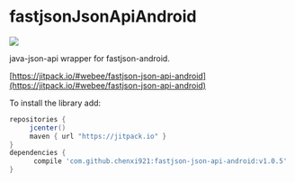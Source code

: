 # fastjsonJsonApiAndroid
[![](https://jitpack.io/v/chenxi921/fastjson-json-api-android.svg)](https://jitpack.io/#chenxi921/fastjson-json-api-android)

java-json-api wrapper for fastjson-android.

[https://jitpack.io/#webee/fastjson-json-api-android](https://jitpack.io/#webee/fastjson-json-api-android)

To install the library add:

   ```gradle
   repositories {
        jcenter()
        maven { url "https://jitpack.io" }
   }
   dependencies {
         compile 'com.github.chenxi921:fastjson-json-api-android:v1.0.5'
   }
   ```
